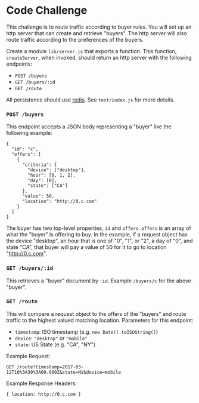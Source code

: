 # Code Challenge

This challenge is to route traffic according to buyer rules. You will set up an http server that can create and retrieve "buyers". The http server will also route traffic according to the preferences of the buyers.

Create a module `lib/server.js` that exports a function. This function, `createServer`, when invoked, should return an http server with the following endpoints:

* `POST /buyers`
* `GET /buyers/:id`
* `GET /route`

All persistence should use [redis](http://redis.io). See `test/index.js` for more details.

### `POST /buyers`

This endpoint accepts a JSON body representing a "buyer" like the following example:

```
{
  "id": "c",
  "offers": [
    {
      "criteria": {
        "device": ["desktop"],
        "hour": [0, 1, 2],
        "day": [0],
        "state": ["CA"]
      },
      "value": 50,
      "location": "http://0.c.com"
    }
  ]
}
```

The buyer has two top-level properties, `id` and `offers`. `offers` is an array of what the "buyer" is offering to buy. In the example, if a request object has the device "desktop", an hour that is one of "0", "1", or "2", a day of "0", and state "CA", that buyer will pay a value of 50 for it to go to location "http://0.c.com".

### `GET /buyers/:id`

This retrieves a "buyer" document by `:id`. Example `/buyers/c` for the above "buyer".

### `GET /route`

This will compare a request object to the offers of the "buyers" and route traffic to the highest valued matching location. Parameters for this endpoint:

* `timestamp`: ISO timestamp (e.g. `new Date().toISOString()`)
* `device`: `"desktop"` or `"mobile"`
* `state`: US State (e.g. "CA", "NY")

Example Request:

`GET /route?timestamp=2017-03-12T10%3A30%3A00.000Z&state=NV&device=mobile`

Example Response Headers:

`{ location: http://0.c.com }`
